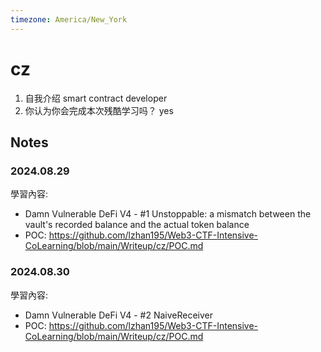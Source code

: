 ```yaml
---
timezone: America/New_York
---
```



# cz

1. 自我介绍
   smart contract developer
3. 你认为你会完成本次残酷学习吗？
   yes

## Notes

<!-- Content_START -->

### 2024.08.29

學習內容: 
- Damn Vulnerable DeFi V4 - #1 Unstoppable:  a mismatch between the vault's recorded balance and the actual token balance 
- POC: https://github.com/lzhan195/Web3-CTF-Intensive-CoLearning/blob/main/Writeup/cz/POC.md

### 2024.08.30

學習內容: 
- Damn Vulnerable DeFi V4 - #2 NaiveReceiver
- POC: https://github.com/lzhan195/Web3-CTF-Intensive-CoLearning/blob/main/Writeup/cz/POC.md


<!-- Content_END -->
